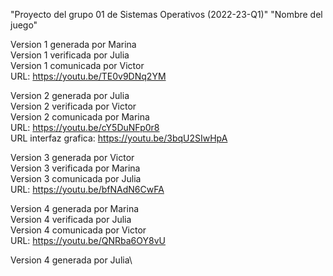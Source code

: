"Proyecto del grupo 01 de Sistemas Operativos (2022-23-Q1)" 
"Nombre del juego" 

Version 1 generada por Marina\
Version 1 verificada por Julia\
Version 1 comunicada por Victor\
URL: https://youtu.be/TE0v9DNq2YM

Version 2 generada por Julia\
Version 2 verificada por Victor\
Version 2 comunicada por Marina\
URL: https://youtu.be/cY5DuNFp0r8 \
URL interfaz grafica: https://youtu.be/3bqU2SIwHpA

Version 3 generada por Victor\
Version 3 verificada por Marina\
Version 3 comunicada por Julia\
URL: https://youtu.be/bfNAdN6CwFA 

Version 4 generada por Marina\
Version 4 verificada por Julia\
Version 4 comunicada por Victor\
URL: https://youtu.be/QNRba6OY8vU

Version 4 generada por Julia\